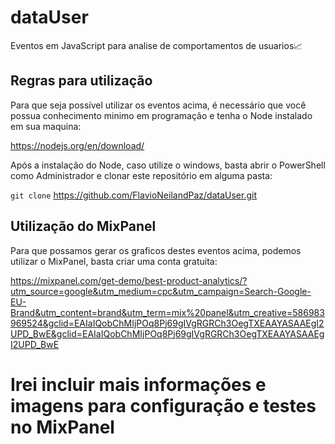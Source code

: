 # dataUser
Eventos em JavaScript para analise de comportamentos de usuarios📈

## Regras para utilização

Para que seja possível utilizar os eventos acima, é necessário que você possua conhecimento minimo em programação e tenha o Node instalado em sua maquina: 

https://nodejs.org/en/download/

Após a instalação do Node, caso utilize o windows, basta abrir o PowerShell como Administrador e clonar este repositório em alguma pasta: 

```git clone``` https://github.com/FlavioNeilandPaz/dataUser.git

## Utilização do MixPanel

Para que possamos gerar os graficos destes eventos acima, podemos utilizar o MixPanel, basta criar uma conta gratuita: 

https://mixpanel.com/get-demo/best-product-analytics/?utm_source=google&utm_medium=cpc&utm_campaign=Search-Google-EU-Brand&utm_content=brand&utm_term=mix%20panel&utm_creative=586983969524&gclid=EAIaIQobChMIjPOq8Pj69gIVgRGRCh3OegTXEAAYASAAEgI2UPD_BwE&gclid=EAIaIQobChMIjPOq8Pj69gIVgRGRCh3OegTXEAAYASAAEgI2UPD_BwE


# Irei incluir mais informações e imagens para configuração e testes no MixPanel
